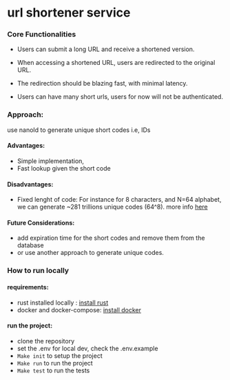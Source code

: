 # url shortener service

### Core Functionalities
- Users can submit a long URL and receive a shortened version.

- When accessing a shortened URL, users are redirected to the original URL.

- The redirection should be blazing fast, with minimal latency.

- Users can have many short urls, users for now will not be authenticated.

### Approach: 
use nanoId to generate unique short codes i.e, IDs 

#### Advantages:
- Simple implementation, 
- Fast lookup given the short code

#### Disadvantages:

- Fixed lenght of code: For instance for 8 characters, and N=64 alphabet, we can generate ~281 trillions unique codes (64^8). more info [here](https://zelark.github.io/nano-id-cc/)


#### Future Considerations:
- add expiration time for the short codes and remove them from the database
- or use another approach to generate unique codes.


### How to run locally
#### requirements: 
- rust installed locally : [install rust](https://www.rust-lang.org/tools/install)
- docker and docker-compose: [install docker](https://docs.docker.com/get-docker/)
#### run the project:
- clone the repository
- set the .env for local dev, check the .env.example 
- ```Make init``` to setup the project
- ```Make run``` to run the project
- ```Make test``` to run the tests

